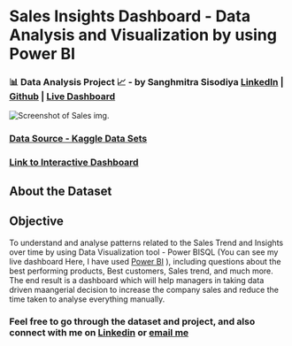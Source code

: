 # Sales Insights Dashboard - Data Analysis and Visualization by using Power BI
 
### 📊 Data Analysis Project 📈 - by Sanghmitra Sisodiya [LinkedIn](https://in.linkedin.com/in/sanghmitra-sisodiya-229986173) | [Github](https://github.com/SanghmitraSisodiya) | [Live Dashboard](https://www.novypro.com/profile_projects/sanghmitrasisodiya)
![Screenshot of Sales img.](https://www.pngitem.com/pimgs/m/403-4039138_financial-statements-sales-report-logo-png-transparent-png.png)

### [Data Source - Kaggle Data Sets](https://codebasics.io/resources/sales-insights-data-analysis-project?utm_campaign=codebasicsmaxperformancepaid&utm_id=googleadspaid&gclid=CjwKCAjw1YCkBhAOEiwA5aN4AeyVUd5Z4EJ7-U_j4ty6SS4RZEuvbiTbw_9YhKg43daYv9OMZ4FVOxoC7DoQAvD_BwE)

### [Link to Interactive Dashboard](https://www.novypro.com/profile_projects/sanghmitrasisodiya)

## About the Dataset
## Objective 
To understand and analyse patterns related to the Sales Trend and Insights over time by using Data Visualization tool - Power BISQL  (You can see my live dashboard Here, I have used [Power BI](https://www.novypro.com/profile_projects/sanghmitrasisodiya) ), 
including questions about the best performing products, Best customers, Sales trend, and much more.
The end result is a dashboard which will help managers in taking data driven maangerial decision to increase the company sales and reduce the time taken to analyse everything manually.

### Feel free to go through the dataset and project, and also connect with me on [Linkedin](https://in.linkedin.com/in/sanghmitra-sisodiya-229986173) or [email me](@sanghmitrasisodiya222gmail.com)
